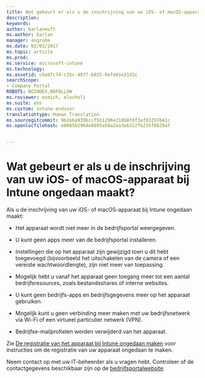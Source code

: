 ```yaml
---
title: Wat gebeurt er als u de inschrijving van uw iOS- of macOS-apparaat ongedaan maakt? | Microsoft Docs
description: 
keywords: 
author: barlanmsft
ms.author: barlan
manager: angrobe
ms.date: 02/03/2017
ms.topic: article
ms.prod: 
ms.service: microsoft-intune
ms.technology: 
ms.assetid: c6a97c74-c35c-4977-b925-6efe01e31d3c
searchScope:
- Company Portal
ROBOTS: NOINDEX,NOFOLLOW
ms.reviewer: esmich, elocholi
ms.suite: ems
ms.custom: intune-enduser
translationtype: Human Translation
ms.sourcegitcommit: 9b2eba939bccf5b1296e21868fdf3af93297b42c
ms.openlocfilehash: e8065b2964e8995a58a2aa3e6322fb235f0829af


---
```



# <a name="what-happens-if-you-unenroll-your-ios-or-macos-device-from-intune"></a>Wat gebeurt er als u de inschrijving van uw iOS- of macOS-apparaat bij Intune ongedaan maakt?

Als u de inschrijving van uw iOS- of macOS-apparaat bij Intune ongedaan maakt:

-   Het apparaat wordt niet meer in de bedrijfsportal weergegeven.

-   U kunt geen apps meer van de bedrijfsportal installeren.

-   Instellingen die op het apparaat zijn gewijzigd toen u dit hebt toegevoegd (bijvoorbeeld het uitschakelen van de camera of een vereiste wachtwoordlengte), zijn niet meer van toepassing.

-   Mogelijk hebt u vanaf het apparaat geen toegang meer tot een aantal bedrijfsresources, zoals bestandsshares of interne websites.

-   U kunt geen bedrijfs-apps en bedrijfsgegevens meer op het apparaat gebruiken.

-   Mogelijk kunt u geen verbinding meer maken met uw bedrijfsnetwerk via Wi-Fi of een virtueel particulier netwerk (VPN).

-   Bedrijfse-mailprofielen worden verwijderd van het apparaat.

Zie [De registratie van het apparaat bij Intune ongedaan maken](unenroll-your-device-from-intune-ios.md) voor instructies om de registratie van uw apparaat ongedaan te maken.

Neem contact op met uw IT-beheerder als u vragen hebt. Controleer of de contactgegevens beschikbaar zijn op de [bedrjifsportalwebsite](http://portal.manage.microsoft.com).



<!--HONumber=Feb17_HO1-->


